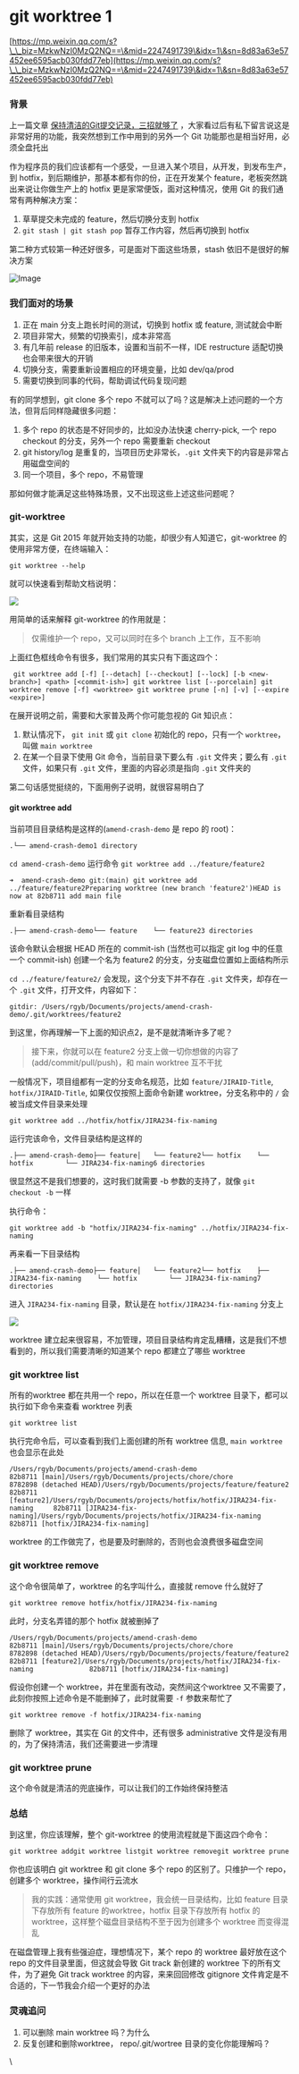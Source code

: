 # git worktree 1



[https://mp.weixin.qq.com/s?\_\_biz=MzkwNzI0MzQ2NQ==\&mid=2247491739\&idx=1\&sn=8d83a63e57452ee6595acb030fdd77eb](https://mp.weixin.qq.com/s?\_\_biz=MzkwNzI0MzQ2NQ==\&mid=2247491739\&idx=1\&sn=8d83a63e57452ee6595acb030fdd77eb)



### 背景

上一篇文章 [保持清洁的Git提交记录，三招就够了](http://mp.weixin.qq.com/s?\_\_biz=MzkwNzI0MzQ2NQ==\&mid=2247491686\&idx=1\&sn=6195b5d076e52280fddbd93197da1eaa\&chksm=c0de9ac0f7a913d6a9d16e4e7a0b93a0171bdd7ae0f93e130da6a4f8d2631195ffa9fb0e95de\&scene=21#wechat\_redirect) ，大家看过后有私下留言说这是非常好用的功能，我突然想到工作中用到的另外一个 Git 功能那也是相当好用，必须全盘托出

作为程序员的我们应该都有一个感受，一旦进入某个项目，从开发，到发布生产，到 hotfix，到后期维护，那基本都有你的份，正在开发某个 feature，老板突然跳出来说让你做生产上的 hotfix 更是家常便饭，面对这种情况，使用 Git 的我们通常有两种解决方案：

1. 草草提交未完成的 feature，然后切换分支到 hotfix
2. `git stash | git stash pop` 暂存工作内容，然后再切换到 hotfix

第二种方式较第一种还好很多，可是面对下面这些场景，stash 依旧不是很好的解决方案

![Image](https://mmbiz.qpic.cn/mmbiz\_png/WGOSCfqtNHq6icuqrfsudRgZrZJF0icGR4mKudbl6mM0qkKAqC70CAblxXjYJ9meR7a34VOXUpj4mPJlO5NnA4mQ/640?wx\_fmt=png\&tp=webp\&wxfrom=5\&wx\_lazy=1\&wx\_co=1)

### 我们面对的场景

1. 正在 main 分支上跑长时间的测试，切换到 hotfix 或 feature, 测试就会中断
2. 项目非常大，频繁的切换索引，成本非常高
3. 有几年前 release 的旧版本，设置和当前不一样，IDE restructure 适配切换也会带来很大的开销
4. 切换分支，需要重新设置相应的环境变量，比如 dev/qa/prod
5. 需要切换到同事的代码，帮助调试代码复现问题

有的同学想到，git clone 多个 repo 不就可以了吗？这是解决上述问题的一个方法，但背后同样隐藏很多问题：

1. 多个 repo 的状态是不好同步的，比如没办法快速 cherry-pick, 一个 repo checkout 的分支，另外一个 repo 需要重新 checkout
2. git history/log 是重复的，当项目历史非常长，`.git` 文件夹下的内容是非常占用磁盘空间的
3. 同一个项目，多个 repo，不易管理

那如何做才能满足这些特殊场景，又不出现这些上述这些问题呢？

### git-worktree

其实，这是 Git 2015 年就开始支持的功能，却很少有人知道它，git-worktree 的使用非常方便，在终端输入：

```
git worktree --help
```

就可以快速看到帮助文档说明：

![](https://mmbiz.qpic.cn/mmbiz\_png/WGOSCfqtNHq6icuqrfsudRgZrZJF0icGR4uagQG3toULiaB2Sic4GdIFcuy6naaHoxRjsm91Avibib9Mx0rkeA5adlKg/640?wx\_fmt=png\&tp=webp\&wxfrom=5\&wx\_lazy=1\&wx\_co=1)

用简单的话来解释 git-worktree 的作用就是：

> 仅需维护一个 repo，又可以同时在多个 branch 上工作，互不影响

上面红色框线命令有很多，我们常用的其实只有下面这四个：

```
 git worktree add [-f] [--detach] [--checkout] [--lock] [-b <new-branch>] <path> [<commit-ish>] git worktree list [--porcelain] git worktree remove [-f] <worktree> git worktree prune [-n] [-v] [--expire <expire>]
```

在展开说明之前，需要和大家普及两个你可能忽视的 Git 知识点：

1. 默认情况下， `git init` 或 `git clone` 初始化的 repo，只有一个 `worktree`，叫做 `main worktree`
2. 在某一个目录下使用 Git 命令，当前目录下要么有 `.git` 文件夹；要么有 `.git` 文件，如果只有 `.git` 文件，里面的内容必须是指向 `.git` 文件夹的

第二句话感觉挺绕的，下面用例子说明，就很容易明白了

#### git worktree add

当前项目目录结构是这样的(`amend-crash-demo` 是 repo 的 root)：

```
.└── amend-crash-demo1 directory
```

`cd amend-crash-demo` 运行命令 `git worktree add ../feature/feature2`

```
➜  amend-crash-demo git:(main) git worktree add ../feature/feature2Preparing worktree (new branch 'feature2')HEAD is now at 82b8711 add main file
```

重新看目录结构

```
.├── amend-crash-demo└── feature    └── feature23 directories
```

该命令默认会根据 HEAD 所在的 commit-ish (当然也可以指定 git log 中的任意一个 commit-ish) 创建一个名为 feature2 的分支，分支磁盘位置如上面结构所示

`cd ../feature/feature2/` 会发现，这个分支下并不存在 `.git` 文件夹，却存在一个 `.git` 文件，打开文件，内容如下：

```
gitdir: /Users/rgyb/Documents/projects/amend-crash-demo/.git/worktrees/feature2
```

到这里，你再理解一下上面的知识点2，是不是就清晰许多了呢？

> 接下来，你就可以在 feature2 分支上做一切你想做的内容了(add/commit/pull/push)，和 main worktree 互不干扰

一般情况下，项目组都有一定的分支命名规范，比如 `feature/JIRAID-Title`, `hotfix/JIRAID-Title`, 如果仅仅按照上面命令新建 worktree，分支名称中的 `/` 会被当成文件目录来处理

```
git worktree add ../hotfix/hotfix/JIRA234-fix-naming
```

运行完该命令，文件目录结构是这样的

```
.├── amend-crash-demo├── feature│   └── feature2└── hotfix    └── hotfix        └── JIRA234-fix-naming6 directories
```

很显然这不是我们想要的，这时我们就需要 -b 参数的支持了，就像 `git checkout -b` 一样

执行命令：

```
git worktree add -b "hotfix/JIRA234-fix-naming" ../hotfix/JIRA234-fix-naming
```

再来看一下目录结构

```
.├── amend-crash-demo├── feature│   └── feature2└── hotfix    ├── JIRA234-fix-naming    └── hotfix        └── JIRA234-fix-naming7 directories
```

进入 `JIRA234-fix-naming` 目录，默认是在 `hotfix/JIRA234-fix-naming` 分支上

![](https://mmbiz.qpic.cn/mmbiz\_png/WGOSCfqtNHq6icuqrfsudRgZrZJF0icGR4TbGfJp2w0M4QoiaM6r5s1GbPVhDxGkmI5nOg04uMlulZShLZRsowlOw/640?wx\_fmt=png\&tp=webp\&wxfrom=5\&wx\_lazy=1\&wx\_co=1)

worktree 建立起来很容易，不加管理，项目目录结构肯定乱糟糟，这是我们不想看到的，所以我们需要清晰的知道某个 repo 都建立了哪些 worktree

### git worktree list

所有的worktree 都在共用一个 repo，所以在任意一个 worktree 目录下，都可以执行如下命令来查看 worktree 列表

```
git worktree list
```

执行完命令后，可以查看到我们上面创建的所有 worktree 信息, `main worktree` 也会显示在此处

```
/Users/rgyb/Documents/projects/amend-crash-demo                        82b8711 [main]/Users/rgyb/Documents/projects/chore/chore                                   8782898 (detached HEAD)/Users/rgyb/Documents/projects/feature/feature2                             82b8711 [feature2]/Users/rgyb/Documents/projects/hotfix/hotfix/JIRA234-fix-naming     82b8711 [JIRA234-fix-naming]/Users/rgyb/Documents/projects/hotfix/JIRA234-fix-naming              82b8711 [hotfix/JIRA234-fix-naming]
```

worktree 的工作做完了，也是要及时删除的，否则也会浪费很多磁盘空间

### git worktree remove

这个命令很简单了，worktree 的名字叫什么，直接就 remove 什么就好了

```
git worktree remove hotfix/hotfix/JIRA234-fix-naming
```

此时，分支名弄错的那个 hotfix 就被删掉了

```
/Users/rgyb/Documents/projects/amend-crash-demo                        82b8711 [main]/Users/rgyb/Documents/projects/chore/chore                                   8782898 (detached HEAD)/Users/rgyb/Documents/projects/feature/feature2                             82b8711 [feature2]/Users/rgyb/Documents/projects/hotfix/JIRA234-fix-naming              82b8711 [hotfix/JIRA234-fix-naming]
```

假设你创建一个 worktree，并在里面有改动，突然间这个worktree 又不需要了，此刻你按照上述命令是不能删掉了，此时就需要 `-f` 参数来帮忙了

```
git worktree remove -f hotfix/JIRA234-fix-naming
```

删除了 worktree，其实在 Git 的文件中，还有很多 administrative 文件是没有用的，为了保持清洁，我们还需要进一步清理

### git worktree prune

这个命令就是清洁的兜底操作，可以让我们的工作始终保持整洁

### 总结

到这里，你应该理解，整个 git-worktree 的使用流程就是下面这四个命令：

```
git worktree addgit worktree listgit worktree removegit worktree prune
```

你也应该明白 git worktree 和 git clone 多个 repo 的区别了。只维护一个 repo，创建多个 worktree，操作间行云流水

> 我的实践：通常使用 git worktree，我会统一目录结构，比如 feature 目录下存放所有 feature 的worktree，hotfix 目录下存放所有 hotfix 的 worktree，这样整个磁盘目录结构不至于因为创建多个 worktree 而变得混乱

在磁盘管理上我有些强迫症，理想情况下，某个 repo 的 worktree 最好放在这个 repo 的文件目录里面，但这就会导致 Git track 新创建的 worktree 下的所有文件，为了避免 Git track worktree 的内容，来来回回修改 gitignore 文件肯定是不合适的，下一节我会介绍一个更好的办法

### 灵魂追问

1. 可以删除 main worktree 吗？为什么
2. 反复创建和删除worktree， repo/.git/wortree 目录的变化你能理解吗？

\




